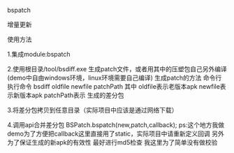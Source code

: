
bspatch

增量更新

使用方法

1.集成module:bspatch

2.使用根目录/tool/bsdiff.exe 生成patch文件，或者用其中的压塑包自己另外编译(demo中自由windows环境，linux环境需要自己编译)
  生成patch的方法  命令行  执行命令  bsdiff oldfile  newfile  patchPath
  其中 oldfile表示老版本apk  newfile表示新版本apk patchPath表示 生成的差分包
  
3.将差分包拷贝到任意目录（实际项目中应该是通过网络下载）

4.调用api合并差分包
   BSPatch.bspatch(new,patch,callback);
   ps:这个地方我做demo为了方便把callback这里直接用了static，实际项目中请重新定义回调
   另外为了保证生成的新apk的有效性 最好进行md5检查  我这里为了简单没有做校验


